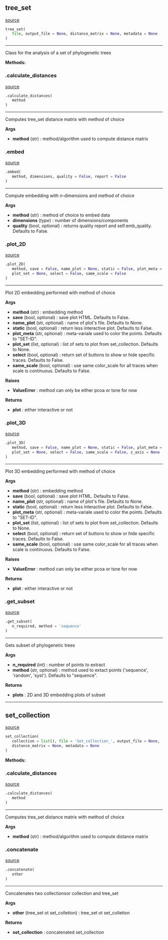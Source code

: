 #


## tree_set
[source](https://github.com/AndreaRubbi/Pear-EBI/blob/master/pear_ebi/tree_set.py/#L75)
```python
tree_set(
   file, output_file = None, distance_matrix = None, metadata = None
)
```


---
Class for the analysis of a set of phylogenetic trees


**Methods:**


### .calculate_distances
[source](https://github.com/AndreaRubbi/Pear-EBI/blob/master/pear_ebi/tree_set.py/#L162)
```python
.calculate_distances(
   method
)
```

---
Computes tree_set distance matrix with method of choice


**Args**

* **method** (str) : method/algorithm used to compute distance matrix


### .embed
[source](https://github.com/AndreaRubbi/Pear-EBI/blob/master/pear_ebi/tree_set.py/#L184)
```python
.embed(
   method, dimensions, quality = False, report = False
)
```

---
Compute embedding with n-dimensions and method of choice


**Args**

* **method** (str) : method of choice to embed data
* **dimensions** (_type_) : number of dimensions/components
* **quality** (bool, optional) : returns quality report and self.emb_quality. Defaults to False.


### .plot_2D
[source](https://github.com/AndreaRubbi/Pear-EBI/blob/master/pear_ebi/tree_set.py/#L284)
```python
.plot_2D(
   method, save = False, name_plot = None, static = False, plot_meta = 'SET-ID',
   plot_set = None, select = False, same_scale = False
)
```

---
Plot 2D embedding performed with method of choice


**Args**

* **method** (str) : embedding method
* **save** (bool, optional) : save plot HTML. Defaults to False.
* **name_plot** (str, optional) : name of plot's file. Defaults to None.
* **static** (bool, optional) : return less interactive plot. Defaults to False.
* **plot_meta** (str, optional) : meta-variale used to color the points. Defaults to "SET-ID".
* **plot_set** (list, optional) : list of sets to plot from set_collection. Defaults to None.
* **select** (bool, optional) : return set of buttons to show or hide specific traces. Defaults to False.
* **same_scale** (bool, optional) : use same color_scale for all traces when scale is continuous. Defaults to False.


**Raises**

* **ValueError**  : method can only be either pcoa or tsne for now


**Returns**

* **plot**  : either interactive or not


### .plot_3D
[source](https://github.com/AndreaRubbi/Pear-EBI/blob/master/pear_ebi/tree_set.py/#L394)
```python
.plot_3D(
   method, save = False, name_plot = None, static = False, plot_meta = 'SET-ID',
   plot_set = None, select = False, same_scale = False, z_axis = None
)
```

---
Plot 3D embedding performed with method of choice


**Args**

* **method** (str) : embedding method
* **save** (bool, optional) : save plot HTML. Defaults to False.
* **name_plot** (str, optional) : name of plot's file. Defaults to None.
* **static** (bool, optional) : return less interactive plot. Defaults to False.
* **plot_meta** (str, optional) : meta-variale used to color the points. Defaults to "SET-ID".
* **plot_set** (list, optional) : list of sets to plot from set_collection. Defaults to None.
* **select** (bool, optional) : return set of buttons to show or hide specific traces. Defaults to False.
* **same_scale** (bool, optional) : use same color_scale for all traces when scale is continuous. Defaults to False.


**Raises**

* **ValueError**  : method can only be either pcoa or tsne for now


**Returns**

* **plot**  : either interactive or not


### .get_subset
[source](https://github.com/AndreaRubbi/Pear-EBI/blob/master/pear_ebi/tree_set.py/#L509)
```python
.get_subset(
   n_required, method = 'sequence'
)
```

---
Gets subset of phylogenetic trees


**Args**

* **n_required** (int) : number of points to extract
* **method** (str, optional) : method used to extact points ('sequence', 'random', 'syst'). Defaults to "sequence".


**Returns**

* **plots**  : 2D and 3D embedding plots of subset


----


## set_collection
[source](https://github.com/AndreaRubbi/Pear-EBI/blob/master/pear_ebi/tree_set.py/#L589)
```python
set_collection(
   collection = list(), file = 'Set_collection_', output_file = None,
   distance_matrix = None, metadata = None
)
```




**Methods:**


### .calculate_distances
[source](https://github.com/AndreaRubbi/Pear-EBI/blob/master/pear_ebi/tree_set.py/#L708)
```python
.calculate_distances(
   method
)
```

---
Computes tree_set distance matrix with method of choice


**Args**

* **method** (str) : method/algorithm used to compute distance matrix


### .concatenate
[source](https://github.com/AndreaRubbi/Pear-EBI/blob/master/pear_ebi/tree_set.py/#L803)
```python
.concatenate(
   other
)
```

---
Concatenates two collectionsor collection and tree_set


**Args**

* **other** (tree_set ot set_colletion) : tree_set ot set_colletion


**Returns**

* **set_collection**  : concatenated set_collection
